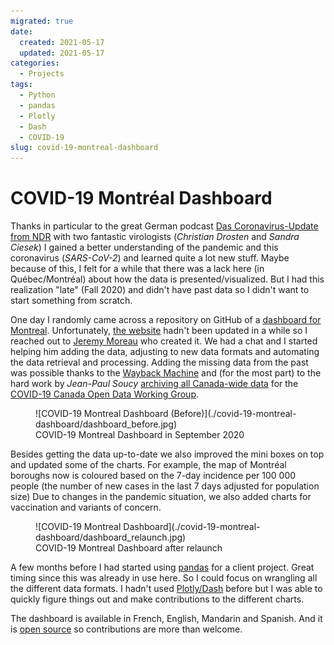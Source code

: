 ```yaml
---
migrated: true
date:
  created: 2021-05-17
  updated: 2021-05-17
categories:
  - Projects
tags:
  - Python
  - pandas
  - Plotly
  - Dash
  - COVID-19
slug: covid-19-montreal-dashboard
---
```

# COVID-19 Montréal Dashboard

Thanks in particular to the great German podcast [Das Coronavirus-Update from NDR](https://www.ndr.de/nachrichten/info/podcast4684.html) with two fantastic virologists (_Christian Drosten_ and _Sandra Ciesek_) I gained a better understanding of the pandemic and this coronavirus (_SARS-CoV-2_) and learned quite a lot new stuff.
Maybe because of this, I felt for a while that there was a lack here (in Québec/Montréal) about how the data is presented/visualized.
But I had this realization "late" (Fall 2020) and didn't have past data so I didn't want to start something from scratch.

One day I randomly came across a repository on GitHub of a [dashboard for Montreal](https://github.com/jeremymoreau/covid19mtl/).
Unfortunately, [the website](https://covid19mtl.ca) hadn't been updated in a while so I reached out to [Jeremy Moreau](https://jeremymoreau.com/) who created it.
We had a chat and I started helping him adding the data, adjusting to new data formats and automating the data retrieval and processing.
Adding the missing data from the past was possible thanks to the [Wayback Machine](https://archive.org/) and (for the most part) to the hard work by _Jean-Paul Soucy_ [archiving all Canada-wide data](https://github.com/ccodwg/Covid19CanadaArchive) for the [COVID-19 Canada Open Data Working Group](https://opencovid.ca/).

<!-- more -->

<figure markdown="span">
  ![COVID-19 Montreal Dashboard (Before)](./covid-19-montreal-dashboard/dashboard_before.jpg)
  <figcaption>COVID-19 Montreal Dashboard in September 2020</figcaption>
</figure>

Besides getting the data up-to-date we also improved the mini boxes on top and updated some of the charts.
For example, the map of Montréal boroughs now is coloured based on the 7-day incidence per 100 000 people (the number of new cases in the last 7 days adjusted for population size)
Due to changes in the pandemic situation, we also added charts for vaccination and variants of concern.

<figure markdown="span">
  ![COVID-19 Montreal Dashboard](./covid-19-montreal-dashboard/dashboard_relaunch.jpg)
  <figcaption>COVID-19 Montreal Dashboard after relaunch</figcaption>
</figure>

A few months before I had started using [pandas](https://pandas.pydata.org/) for a client project.
Great timing since this was already in use here.
So I could focus on wrangling all the different data formats.
I hadn't used [Plotly/Dash](https://plotly.com/) before but I was able to quickly figure things out and make contributions to the different charts.

The dashboard is available in French, English, Mandarin and Spanish. And it is [open source](https://github.com/jeremymoreau/covid19mtl) so contributions are more than welcome.
